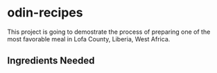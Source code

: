 # odin-recipes
This project is going to demostrate the process of preparing one of the most favorable meal in Lofa County, Liberia, West Africa.

## Ingredients Needed
